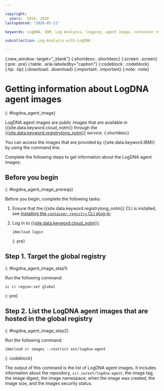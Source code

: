 ```yaml
---

copyright:
  years:  2018, 2020
lastupdated: "2020-05-11"

keywords: LogDNA, IBM, Log Analysis, logging, agent image, container registry, icr

subcollection: Log-Analysis-with-LogDNA

---
```


{:new_window: target="_blank"}
{:shortdesc: .shortdesc}
{:screen: .screen}
{:pre: .pre}
{:table: .aria-labeledby="caption"}
{:codeblock: .codeblock}
{:tip: .tip}
{:download: .download}
{:important: .important}
{:note: .note}

# Getting information about LogDNA agent images 
{: #logdna_agent_image}

LogDNA agent images are public images that are available in {{site.data.keyword.cloud_notm}} through the [{{site.data.keyword.registrylong_notm}}](/docs/Registry?topic=registry-getting-started) service.
{:shortdesc}

You can access the images that are provided by {{site.data.keyword.IBM}} by using the command line.

Complete the following steps to get information about the LogDNA agent images:

## Before you begin
{: #logdna_agent_image_prereqs}

Before you begin, complete the following tasks:

1. Ensure that the {{site.data.keyword.registrylong_notm}} CLI is installed, see [Installing the `container-registry` CLI plug-in](/docs/Registry?topic=registry-registry_setup_cli_namespace#cli_namespace_registry_cli_install).

2. Log in to [{{site.data.keyword.cloud_notm}}](/docs/cli/reference/ibmcloud?topic=cloud-cli-ibmcloud_cli#ibmcloud_login):

    ```
    ibmcloud login
    ```
    {: pre}


## Step 1. Target the global registry
{: #logdna_agent_image_step1}

Run the following command:

```
ic cr region-set global
```
{: pre}



## Step 2. List the LogDNA agent images that are hosted in the global registry
{: #logdna_agent_image_step2}

Run the following command:

```
ibmcloud cr images --restrict ext/logdna-agent
```
{: codeblock}

The output of this command is the list of LogDNA agent images. It includes information about the repository, `icr.io/ext/logdna-agent`, the image tag, the image digest, the image namespace, when the image was created, the image size, and the images security status.



